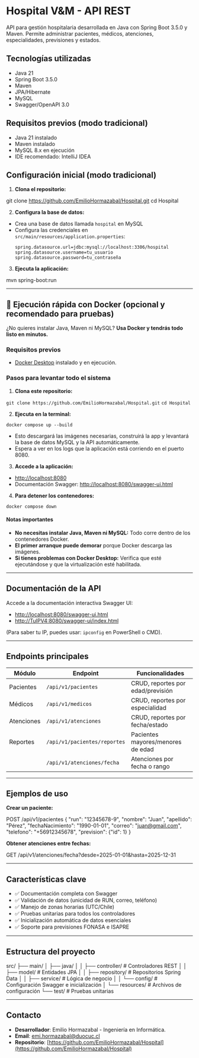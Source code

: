 # Hospital V&M - API REST

API para gestión hospitalaria desarrollada en Java con Spring Boot 3.5.0 y Maven. Permite administrar pacientes, médicos, atenciones, especialidades, previsiones y estados.

## Tecnologías utilizadas
- Java 21
- Spring Boot 3.5.0
- Maven
- JPA/Hibernate
- MySQL
- Swagger/OpenAPI 3.0

## Requisitos previos (modo tradicional)
- Java 21 instalado
- Maven instalado
- MySQL 8.x en ejecución
- IDE recomendado: IntelliJ IDEA

## Configuración inicial (modo tradicional)
1. **Clona el repositorio:**

git clone https://github.com/EmilioHormazabal/Hospital.git
cd Hospital

2. **Configura la base de datos:**
- Crea una base de datos llamada `hospital` en MySQL
- Configura las credenciales en `src/main/resources/application.properties`:
  ```
  spring.datasource.url=jdbc:mysql://localhost:3306/hospital
  spring.datasource.username=tu_usuario
  spring.datasource.password=tu_contraseña
  ```

3. **Ejecuta la aplicación:**

mvn spring-boot:run


---

## 🚀 Ejecución rápida con Docker (opcional y recomendado para pruebas)

¿No quieres instalar Java, Maven ni MySQL? **Usa Docker y tendrás todo listo en minutos.**

### Requisitos previos
- [Docker Desktop](https://www.docker.com/products/docker-desktop/) instalado y en ejecución.

### Pasos para levantar todo el sistema
1. **Clona este repositorio:**

`git clone https://github.com/EmilioHormazabal/Hospital.git`
`cd Hospital`

2. **Ejecuta en la terminal:**

`docker compose up --build`

- Esto descargará las imágenes necesarias, construirá la app y levantará la base de datos MySQL y la API automáticamente.
- Espera a ver en los logs que la aplicación está corriendo en el puerto 8080.

3. **Accede a la aplicación:**
- [http://localhost:8080](http://localhost:8080)
- Documentación Swagger: [http://localhost:8080/swagger-ui.html](http://localhost:8080/swagger-ui.html)

4. **Para detener los contenedores:**

`docker compose down`


#### Notas importantes
- **No necesitas instalar Java, Maven ni MySQL:** Todo corre dentro de los contenedores Docker.
- **El primer arranque puede demorar** porque Docker descarga las imágenes.
- **Si tienes problemas con Docker Desktop:** Verifica que esté ejecutándose y que la virtualización esté habilitada.

---

## Documentación de la API

Accede a la documentación interactiva Swagger UI:

- [http://localhost:8080/swagger-ui.html](http://localhost:8080/swagger-ui.html)
- [http://TuIPV4:8080/swagger-ui/index.html](http://TuIPV4:8080/swagger-ui/index.html)

(Para saber tu IP, puedes usar: `ipconfig` en PowerShell o CMD).

---

## Endpoints principales

| Módulo         | Endpoint                     | Funcionalidades                       |
|----------------|------------------------------|---------------------------------------|
| Pacientes      | `/api/v1/pacientes`          | CRUD, reportes por edad/previsión     |
| Médicos        | `/api/v1/medicos`            | CRUD, reportes por especialidad       |
| Atenciones     | `/api/v1/atenciones`         | CRUD, reportes por fecha/estado       |
| Reportes       | `/api/v1/pacientes/reportes` | Pacientes mayores/menores de edad     |
|                | `/api/v1/atenciones/fecha`   | Atenciones por fecha o rango          |

---

## Ejemplos de uso

**Crear un paciente:**

POST /api/v1/pacientes
{
"run": "12345678-9",
"nombre": "Juan",
"apellido": "Pérez",
"fechaNacimiento": "1990-01-01",
"correo": "juan@gmail.com",
"telefono": "+56912345678",
"prevision": {"id": 1}
}

**Obtener atenciones entre fechas:**

GET /api/v1/atenciones/fecha?desde=2025-01-01&hasta=2025-12-31


---

## Características clave

- ✅ Documentación completa con Swagger
- ✅ Validación de datos (unicidad de RUN, correo, teléfono)
- ✅ Manejo de zonas horarias (UTC/Chile)
- ✅ Pruebas unitarias para todos los controladores
- ✅ Inicialización automática de datos esenciales
- ✅ Soporte para previsiones FONASA e ISAPRE

---

## Estructura del proyecto

src/
├── main/
│ ├── java/
│ │ ├── controller/ # Controladores REST
│ │ ├── model/ # Entidades JPA
│ │ ├── repository/ # Repositorios Spring Data
│ │ ├── service/ # Lógica de negocio
│ │ └── config/ # Configuración Swagger e inicialización
│ └── resources/ # Archivos de configuración
└── test/ # Pruebas unitarias

---

## Contacto

- **Desarrollador**: Emilio Hormazabal - Ingeniería en Informática.
- **Email**: emi.hormazabal@duocuc.cl
- **Repositorio**: [https://github.com/EmilioHormazabal/Hospital](https://github.com/EmilioHormazabal/Hospital)
